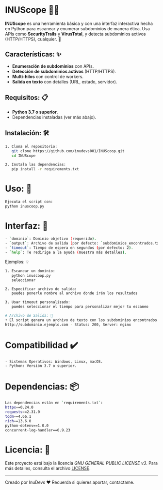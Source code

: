 # INUScope 🕵️‍♂️

**INUScope** es una herramienta básica y con una interfaz interactiva hecha en Python para escanear y enumerar subdominios de manera ética. Usa APIs como **SecurityTrails** y **VirusTotal**, y detecta subdominios activos (HTTP/HTTPS), cualquier. 🚀

## Características: ✨
- **Enumeración de subdominios** con APIs.
- **Detección de subdominios activos** (HTTP/HTTPS).
- **Multi-hilos** con control de workers.
- **Salida en texto** con detalles (URL, estado, servidor).

## Requisitos: 📋
- **Python 3.7 o superior**.
- Dependencias instaladas (ver más abajo).

## Instalación: 🛠️
```bash
1. Clona el repositorio:
   git clone https://github.com/inudevs001/INUScoop.git
   cd INUScope

2. Instala las dependencias:
   pip install -r requirements.txt
```

# Uso: 🚀
```bash
Ejecuta el script con:
python inuscoop.py
```

# Interfaz: 🎉
```bash
- `dominio`: Dominio objetivo (requerido).
- `output`: Archivo de salida (por defecto: `subdominios_encontrados.txt`).
- `timeout`: Tiempo de espera en segundos (por defecto: 2).
- `help`: Te redirige a la ayuda (muestra más detalles).
```

Ejemplos: 💡
```bash
1. Escanear un dominio:
   python inuscoop.py
   seleccionar

2. Especificar archivo de salida:
   puedes ponerle nombre al archivo donde irán los resultados

3. Usar timeout personalizado:
   puedes seleccionar el tiempo para personalizar mejor tu escaneo

# Archivo de Salida: 📄
• El script genera un archivo de texto con los subdominios encontrados. Cada línea contiene:
http://subdominio.ejemplo.com - Status: 200, Server: nginx
```

# Compatibilidad ✔️
```bash
- Sistemas Operativos: Windows, Linux, macOS.
- Python: Versión 3.7 o superior.
```

# Dependencias: 📦
```bash
Las dependencias están en `requirements.txt`:
httpx==0.24.0
requests==2.31.0
tqdm==4.66.1
rich==13.6.0
python-dotenv==1.0.0
concurrent-log-handler==0.9.23
```

# Licencia: 📜

Este proyecto está bajo la licencia *GNU GENERAL PUBLIC LICENSE v3*.
Para más detalles, consulta el archivo [LICENSE](LICENSE).

___

Creado por InuDevs ❤️ Recuerda si quieres aportar, contactame.
